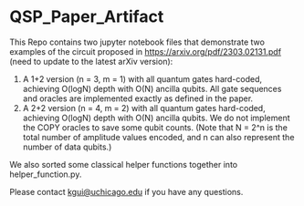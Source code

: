 # QSP_Paper_Artifact
This Repo contains two jupyter notebook files that demonstrate two examples of the circuit proposed in https://arxiv.org/pdf/2303.02131.pdf (need to update to the latest arXiv version):

1. A 1+2 version (n = 3, m = 1) with all quantum gates hard-coded, achieving O(logN) depth with O(N) ancilla qubits. All gate sequences and oracles are implemented exactly as defined in the paper.
2. A 2+2 version (n = 4, m = 2) with all quantum gates hard-coded, achieving O(logN) depth with O(N) ancilla qubits. We do not implement the COPY oracles to save some qubit counts.
(Note that N = 2^n is the total number of amplitude values encoded, and n can also represent the number of data qubits.)

We also sorted some classical helper functions together into helper_function.py.

Please contact kgui@uchicago.edu if you have any questions.
